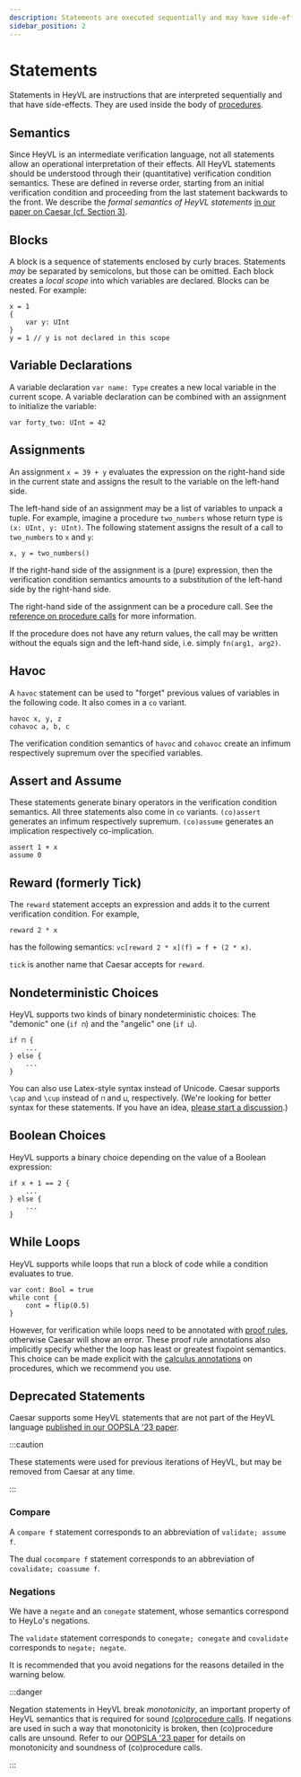 ```yaml
---
description: Statements are executed sequentially and may have side-effects.
sidebar_position: 2
---
```


# Statements

Statements in HeyVL are instructions that are interpreted sequentially and that have side-effects.
They are used inside the body of [procedures](./procs.md).

## Semantics

Since HeyVL is an intermediate verification language, not all statements allow an operational interpretation of their effects.
All HeyVL statements should be understood through their (quantitative) verification condition semantics.
These are defined in reverse order, starting from an initial verification condition and proceeding from the last statement backwards to the front.
We describe the *formal semantics of HeyVL statements* [in our paper on Caesar (cf. Section 3)](https://arxiv.org/pdf/2309.07781.pdf#page=10).

## Blocks

A block is a sequence of statements enclosed by curly braces.
Statements _may_ be separated by semicolons, but those can be omitted.
Each block creates a _local scope_ into which variables are declared.
Blocks can be nested.
For example:
```heyvl
x = 1
{
    var y: UInt
}
y = 1 // y is not declared in this scope
```

## Variable Declarations

A variable declaration `var name: Type` creates a new local variable in the current scope.
A variable declaration can be combined with an assignment to initialize the variable:
```heyvl
var forty_two: UInt = 42
```

## Assignments

An assignment `x = 39 + y` evaluates the expression on the right-hand side in the current state and assigns the result to the variable on the left-hand side.

The left-hand side of an assignment may be a list of variables to unpack a tuple.
For example, imagine a procedure `two_numbers` whose return type is `(x: UInt, y: UInt)`.
The following statement assigns the result of a call to `two_numbers` to `x` and `y`:
```heyvl
x, y = two_numbers()
```

If the right-hand side of the assignment is a (pure) expression, then the verification condition semantics amounts to a substitution of the left-hand side by the right-hand side.

The right-hand side of the assignment can be a procedure call.
See the [reference on procedure calls](./procs.md#calling-procedures) for more information.

If the procedure does not have any return values, the call may be written without the equals sign and the left-hand side, i.e. simply `fn(arg1, arg2)`.

## Havoc

A `havoc` statement can be used to "forget" previous values of variables in the following code.
It also comes in a `co` variant.
```heyvl
havoc x, y, z
cohavoc a, b, c
```

The verification condition semantics of `havoc` and `cohavoc` create an infimum respectively supremum over the specified variables.

## Assert and Assume

These statements generate binary operators in the verification condition semantics.
All three statements also come in `co` variants.
`(co)assert` generates an infimum respectively supremum.
`(co)assume` generates an implication respectively co-implication.

```heyvl
assert 1 + x
assume 0
```

## Reward (formerly Tick)

The `reward` statement accepts an expression and adds it to the current verification condition.
For example,
```heyvl
reward 2 * x
```
has the following semantics: `vc[reward 2 * x](f) = f + (2 * x)`.

`tick` is another name that Caesar accepts for `reward`.

## Nondeterministic Choices

HeyVL supports two kinds of binary nondeterministic choices: The "demonic" one (`if ⊓`) and the "angelic" one (`if ⊔`).
```heyvl
if ⊓ {
    ...
} else {
    ...
}
```

You can also use Latex-style syntax instead of Unicode.
Caesar supports `\cap` and `\cup` instead of `⊓` and `⊔`, respectively.
(We're looking for better syntax for these statements. If you have an idea, [please start a discussion](https://github.com/moves-rwth/caesar/discussions).)

## Boolean Choices

HeyVL supports a binary choice depending on the value of a Boolean expression:
```heyvl
if x + 1 == 2 {
    ...
} else {
    ...
}
```

## While Loops

HeyVL supports while loops that run a block of code while a condition evaluates to true.
```heyvl
var cont: Bool = true
while cont {
    cont = flip(0.5)
}
```

However, for verification while loops need to be annotated with [proof rules](../proof-rules/), otherwise Caesar will show an error.
These proof rule annotations also implicitly specify whether the loop has least or greatest fixpoint semantics.
This choice can be made explicit with the [calculus annotations](../proof-rules/calculi.md) on procedures, which we recommend you use.

## Deprecated Statements

Caesar supports some HeyVL statements that are not part of the HeyVL language [published in our OOPSLA '23 paper](../publications.md#oopsla-23).


:::caution

These statements were used for previous iterations of HeyVL, but may be removed from Caesar at any time.

:::

### Compare

A `compare f` statement corresponds to an abbreviation of `validate; assume f`.

The dual `cocompare f` statement corresponds to an abbreviation of `covalidate; coassume f`.

### Negations

We have a `negate` and an `conegate` statement, whose semantics correspond to HeyLo's negations.

The `validate` statement corresponds to `conegate; conegate` and `covalidate` corresponds to `negate; negate`.

It is recommended that you avoid negations for the reasons detailed in the warning below.

:::danger

Negation statements in HeyVL break _monotonicity_, an important property of HeyVL semantics that is required for sound [(co)procedure calls](procs.md#calling-procedures).
If negations are used in such a way that monotonicity is broken, then (co)procedure calls are unsound.
Refer to our [OOPSLA '23 paper](../publications.md#oopsla-23) for details on monotonicity and soundness of (co)procedure calls.

:::
